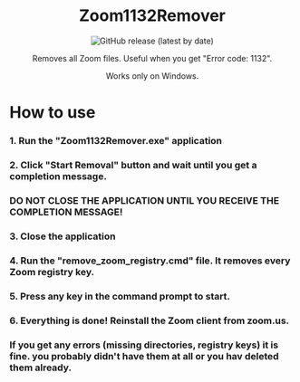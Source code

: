 <h1 align="center">Zoom1132Remover</h1>
<p align="center"><img alt="GitHub release (latest by date)" src="https://img.shields.io/github/v/release/bigos2012/Zoom1132Remover?style=plastic"></p>

<p align="center">Removes all Zoom files. Useful when you get "Error code: 1132".
<p align="center">Works only on Windows.

# How to use
### 1. Run the "Zoom1132Remover.exe" application
### 2. Click "Start Removal" button and wait until you get a completion message.
### DO NOT CLOSE THE APPLICATION UNTIL YOU RECEIVE THE COMPLETION MESSAGE!
### 3. Close the application
### 4. Run the "remove_zoom_registry.cmd" file. It removes every Zoom registry key.
### 5. Press any key in the command prompt to start.
### 6. Everything is done! Reinstall the Zoom client from zoom.us.

### If you get any errors (missing directories, registry keys) it is fine. you probably didn't have them at all or you hav deleted them already.
